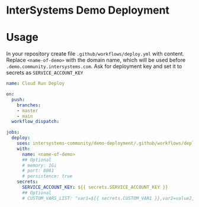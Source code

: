 InterSystems Demo Deployment
===

Usage
==

In your repository create file `.github/workflows/deploy.yml` with content. Replace `<name-of-demo>` with the domain name, which will be used before `.demo.community.intersystems.com`. Ask for deployment key and set it to secrets as `SERVICE_ACCOUNT_KEY`

```yaml
name: Cloud Run Deploy

on:
  push:
    branches:
    - master
    - main
  workflow_dispatch:

jobs:
  deploy:
    uses: intersystems-community/demo-deployment/.github/workflows/deployment.yml@master
    with:
      name: <name-of-demo>
      ## Optional
      # memory: 1Gi
      # port: 8081
      # persistence: true
    secrets:
      SERVICE_ACCOUNT_KEY: ${{ secrets.SERVICE_ACCOUNT_KEY }}
      ## Optional
      # CUSTOM_VARS_LIST: "var1=${{ secrets.CUSTOM_VAR1 }},var2=value2,..."
```
